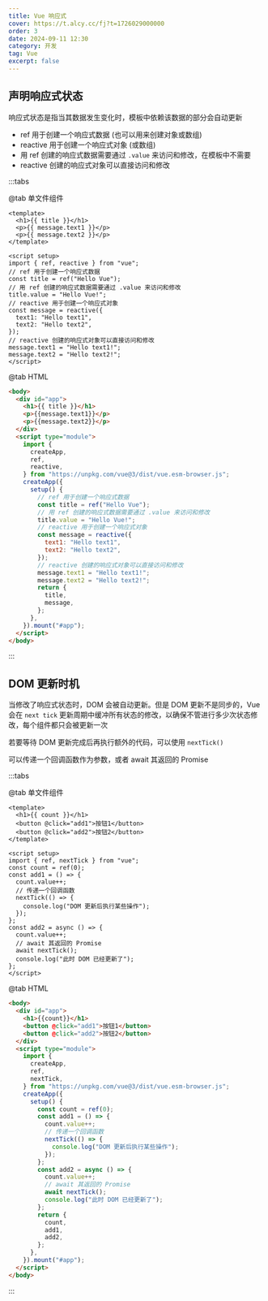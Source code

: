 ```yaml
---
title: Vue 响应式
cover: https://t.alcy.cc/fj?t=1726029000000
order: 3
date: 2024-09-11 12:30
category: 开发
tag: Vue
excerpt: false
---
```


## 声明响应式状态

响应式状态是指当其数据发生变化时，模板中依赖该数据的部分会自动更新

- ref 用于创建一个响应式数据 (也可以用来创建对象或数组)
- reactive 用于创建一个响应式对象 (或数组)
- 用 ref 创建的响应式数据需要通过 `.value` 来访问和修改，在模板中不需要
- reactive 创建的响应式对象可以直接访问和修改

:::tabs

@tab 单文件组件

```vue
<template>
  <h1>{{ title }}</h1>
  <p>{{ message.text1 }}</p>
  <p>{{ message.text2 }}</p>
</template>

<script setup>
import { ref, reactive } from "vue";
// ref 用于创建一个响应式数据
const title = ref("Hello Vue");
// 用 ref 创建的响应式数据需要通过 .value 来访问和修改
title.value = "Hello Vue!";
// reactive 用于创建一个响应式对象
const message = reactive({
  text1: "Hello text1",
  text2: "Hello text2",
});
// reactive 创建的响应式对象可以直接访问和修改
message.text1 = "Hello text1!";
message.text2 = "Hello text2!";
</script>
```

@tab HTML

```html
<body>
  <div id="app">
    <h1>{{ title }}</h1>
    <p>{{message.text1}}</p>
    <p>{{message.text2}}</p>
  </div>
  <script type="module">
    import {
      createApp,
      ref,
      reactive,
    } from "https://unpkg.com/vue@3/dist/vue.esm-browser.js";
    createApp({
      setup() {
        // ref 用于创建一个响应式数据
        const title = ref("Hello Vue");
        // 用 ref 创建的响应式数据需要通过 .value 来访问和修改
        title.value = "Hello Vue!";
        // reactive 用于创建一个响应式对象
        const message = reactive({
          text1: "Hello text1",
          text2: "Hello text2",
        });
        // reactive 创建的响应式对象可以直接访问和修改
        message.text1 = "Hello text1!";
        message.text2 = "Hello text2!";
        return {
          title,
          message,
        };
      },
    }).mount("#app");
  </script>
</body>
```

:::

## DOM 更新时机

当修改了响应式状态时，DOM 会被自动更新。但是 DOM 更新不是同步的，Vue 会在 `next tick` 更新周期中缓冲所有状态的修改，以确保不管进行多少次状态修改，每个组件都只会被更新一次

若要等待 DOM 更新完成后再执行额外的代码，可以使用 `nextTick()`

可以传递一个回调函数作为参数，或者 await 其返回的 Promise

:::tabs

@tab 单文件组件

```vue
<template>
  <h1>{{ count }}</h1>
  <button @click="add1">按钮1</button>
  <button @click="add2">按钮2</button>
</template>

<script setup>
import { ref, nextTick } from "vue";
const count = ref(0);
const add1 = () => {
  count.value++;
  // 传递一个回调函数
  nextTick(() => {
    console.log("DOM 更新后执行某些操作");
  });
};
const add2 = async () => {
  count.value++;
  // await 其返回的 Promise
  await nextTick();
  console.log("此时 DOM 已经更新了");
};
</script>
```

@tab HTML

```html
<body>
  <div id="app">
    <h1>{{count}}</h1>
    <button @click="add1">按钮1</button>
    <button @click="add2">按钮2</button>
  </div>
  <script type="module">
    import {
      createApp,
      ref,
      nextTick,
    } from "https://unpkg.com/vue@3/dist/vue.esm-browser.js";
    createApp({
      setup() {
        const count = ref(0);
        const add1 = () => {
          count.value++;
          // 传递一个回调函数
          nextTick(() => {
            console.log("DOM 更新后执行某些操作");
          });
        };
        const add2 = async () => {
          count.value++;
          // await 其返回的 Promise
          await nextTick();
          console.log("此时 DOM 已经更新了");
        };
        return {
          count,
          add1,
          add2,
        };
      },
    }).mount("#app");
  </script>
</body>
```

:::
